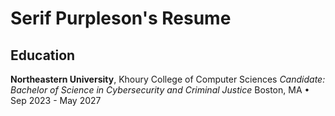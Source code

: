 # Serif Purpleson's Resume

## Education
**Northeastern University**, Khoury College of Computer Sciences
*Candidate: Bachelor of Science in Cybersecurity and Criminal Justice*
Boston, MA • Sep 2023 - May 2027
